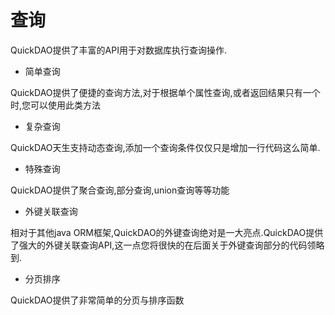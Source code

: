 # 查询

QuickDAO提供了丰富的API用于对数据库执行查询操作.

* 简单查询

QuickDAO提供了便捷的查询方法,对于根据单个属性查询,或者返回结果只有一个时,您可以使用此类方法

* 复杂查询

QuickDAO天生支持动态查询,添加一个查询条件仅仅只是增加一行代码这么简单.

* 特殊查询

QuickDAO提供了聚合查询,部分查询,union查询等等功能

* 外键关联查询

相对于其他java ORM框架,QuickDAO的外键查询绝对是一大亮点.QuickDAO提供了强大的外键关联查询API,这一点您将很快的在后面关于外键查询部分的代码领略到.

* 分页排序

QuickDAO提供了非常简单的分页与排序函数
